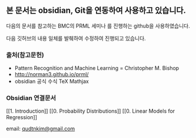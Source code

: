 ## 본 문서는 obsidian, Git을 연동하여 사용하고 있습니다.

다음의 문서를 참고하는 BMC의 PRML 세미나 를 진행하는 github을 사용하였습니다.

다음 깃허브의 내용 일체를 발췌하여 수정하여 진행되고 있습니다.

### 출처(참고문헌)
- Pattern Recognition and Machine Learning = Christopher M. Bishop
- http://norman3.github.io/prml/
- obsidian 공식 수식 TeX Mathjax

### Obsidian 연결문서
[[1. Introduction]]
[[0. Probability Distributions]]
[[0. Linear Models for Regression]]


email: qudtnkim@gmail.com

